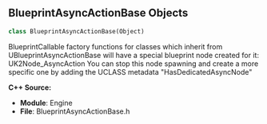 ## BlueprintAsyncActionBase Objects

```python
class BlueprintAsyncActionBase(Object)
```

BlueprintCallable factory functions for classes which inherit from UBlueprintAsyncActionBase will have a special blueprint node created for it: UK2Node_AsyncAction
You can stop this node spawning and create a more specific one by adding the UCLASS metadata "HasDedicatedAsyncNode"

**C++ Source:**

- **Module**: Engine
- **File**: BlueprintAsyncActionBase.h

<a id="unreal.AsyncTaskDownloadImage"></a>